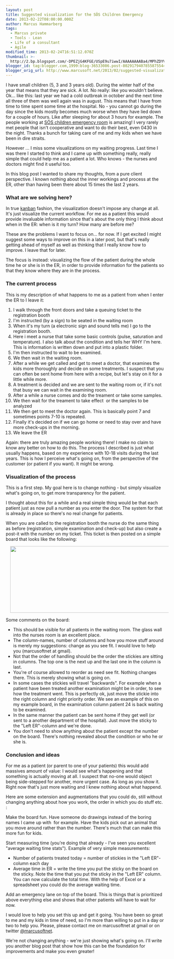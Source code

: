 ```yaml
---
layout: post
title: Suggested visualization for the SÖS Children Emergency
date: 2013-02-22T08:00:00.000Z
author: Marcus Hammarberg
tags:
  - Marcus private
  - Tools - Lean
  - Life of a consultant
  - Agile
modified_time: 2013-02-24T16:51:12.070Z
thumbnail: >-
  http://2.bp.blogspot.com/-DPEZjG4KFGE/USpE9u7iwwI/AAAAAAAABa4/MPhZDYVZA_U/s72-c/Screen+Shot+2013-02-24+at+17.50.30+.png
blogger_id: tag:blogger.com,1999:blog-36533086.post-8029179407855875544
blogger_orig_url: http://www.marcusoft.net/2013/02/suggested-visualization-for-sachsska.html
---
```



<div>

I have small children (5, 3 and 3 years old). During the winter half of
the year that means that they are sick. A lot. No really: like you
wouldn't believe. Ok... like this: last year we had a cold outbreak in
october and the next time all three of them was well again was in
august.
This means that I have from time to time spent some time at the
hospital. No - you cannot go during the day since the kids mostly
becomes much worse when they have lied down for a couple of hours. Like
after sleeping for about 3 hours for example.
The people working at <a
href="http://www.sodersjukhuset.se/Avdelningar--mottagningar/Mottagningar/barnakuttmottagning/"
target="_blank">SÖS children emergency room</a> is amazing! I very
rarely met people that isn't cooperative and want to do their best, even
0430 in the night. Thanks a bunch for taking care of me and my kids when
we have been in dire straits.

However ... I miss some visualizations on my waiting progress. Last time
I was there I started to think and I came up with something really,
really simple that could help me as a patient a lot. Who knows - the
nurses and doctors might find it useful too.

In this blog post I wanted to share my thoughts, from a pure client
perspective. I known nothing about the inner workings and process at the
ER, other than having been there about 15 times the last 2 years.

### What are we solving here?

In true <a
href="http://en.wikipedia.org/wiki/Kanban_(development)#The_Kanban_method"
target="_blank">kanban</a> fashion, the visualization doesn't impose any
change at all. It's just visualize the current workflow. For me as a
patient this would provide invaluable information since that's about the
only thing I think about when in the ER: when is it my turn? How many
are before me?

These are the problems I want to focus on... for now. If I get excited I
might suggest some ways to improve on this in a later post, but that's
really getting ahead of myself as well as thinking that I really know
how to improve. I leave that for later.

The focus is instead: visualizing the flow of the patient during the
whole time he or she is in the ER, in order to provide information for
the patients so that they know where they are in the process.

### The current process

<div>

This is my description of what happens to me as a patient from when I
enter the ER to I leave it:

</div>

<div>

1. I walk through the front doors and take a queuing ticket to the
    registration booth
2. I'm instructed (by a sign) to be seated in the waiting room
3. When it's my turn (a electronic sign and sound tells me) I go to the
    registration booth.
4. Here i meet a nurse that take some basic controls (pulse, saturation
    and temperature). I also talk about the condition and tells her WHY
    I'm here. This is information is written down and put into a plastic
    folder.
5. I'm then instructed to wait to be examined.
6. We then wait in the waiting room.
7. After a while we get called and get to meet a doctor, that examines
    the kids more thoroughly and decide on some treatments. I suspect
    that you can often be sent home from here with a recipe, but let's
    stay on it for a little while more.
8. A treatment is decided and we are sent to the waiting room or, if
    it's not that busy we can wait in the examining room.
9. After a while a nurse comes and do the treament or take some
    samples.
10. We then wait for the treament to take effect  or the samples to be
    analyzed
11. We then get to meet the doctor again. This is basically point 7 and
    sometimes points 7-10 is repeated.
12. Finally it's decided on if we can go home or need to stay over and
    have more check-ups in the morning.
13. We leave the ER

<div>

Again: there are truly amazing people working there! I make no claim to
know any better on how to do this. The process I described is just what
usually happens, based on my experience with 10-18 visits during the
last years. This is how I perceive what's going on, from the perspective
of the customer (or patient if you want). It might be wrong.

</div>

</div>

### Visualization of the process

<div>

This is a first step. My goal here is to change nothing - but simply
visualize what's going on, to get more transparency for the patient.

I thought about this for a while and a real simple thing would be that
each patient just as now pull a number as you enter the door. The system
for that is already in place so there's no real change for patients.

</div>

<div>

</div>

<div>

When you are called to the registration booth the nurse do the same
thing as before (registration, simple examination and check-up) but also
create a post-it with the number on my ticket. This ticket is then
posted on a simple board that looks like the following:

<div class="separator" style="clear: both; text-align: center;">

</div>

<div class="separator" style="clear: both; text-align: center;">

<a
href="http://2.bp.blogspot.com/-DPEZjG4KFGE/USpE9u7iwwI/AAAAAAAABa4/MPhZDYVZA_U/s1600/Screen+Shot+2013-02-24+at+17.50.30+.png"
data-imageanchor="1" style="margin-left: 1em; margin-right: 1em;"><img
src="http://2.bp.blogspot.com/-DPEZjG4KFGE/USpE9u7iwwI/AAAAAAAABa4/MPhZDYVZA_U/s640/Screen+Shot+2013-02-24+at+17.50.30+.png"
data-border="0" width="640" height="212" /></a>

</div>

</div>

<div>

Some comments on the board:

- This should be visible for all patients in the waiting room. The
    glass wall into the nurses room is an excellent place.
- The column-names, number of columns and how you move stuff around is
    merely my suggestions: change as you see fit. I would love to help
    you (marcusoftnet at gmail).
- Not that the order of handling should be the order the stickies are
    sitting in columns. The top one is the next up and the last one in
    the column is last.
- You're of course allowed to reorder as need see fit. Nothing changes
    there. This is merely showing what is going on.
- In some cases the stickies will travel "backwards". For example when
    a patient have been treated another examination might be in order,
    to see how the treatment went. This is perfectly ok, just move the
    stickie into the right column and right priority order. We see an
    example of this on my example board, in the examination column
    patient 24 is back waiting to be examined.
- In the same manner the patient can be sent home if they get well (or
    sent to a another department of the hospital). Just move the sticky
    to the "Left ER"-column and we're done.
- You don't need to show anything about the patient except the number
    on the board. There's nothing revealed about the condition or who he
    or she is.  

</div>

### Conclusion and ideas

<div>

For me as a patient (or parent to one of your patients) this would add
massives amount of value: I would see what's happening and that
something is actually moving at all. I suspect that no-one would object
being side-stepped for another, more urgent case. As long as you show
it. Right now that's just more waiting and I knew nothing about what
happend.

</div>

<div>

</div>

<div>

Here are some extension and augmentations that you could do, still
without changing anything about how you work, the order in which you do
stuff etc. :

</div>

<div>

Make the board fun. Have someone do drawings instead of the boring names
I came up with  for example. Have the kids pick out an animal that you
move around rather than the number. There's much that can make this more
fun for kids.

Start measuring time (you're doing that already - I've seen you
excellent "average waiting time stats"). Example of very
simple measurements:

- Number of patients treated today = number of stickies in the "Left
    ER"-column each day
- Average time in ER = write the time you put the sticky on the board
    on the sticky. Note the time that you put the sticky in the "Left
    ER" column. You can now calculate the total time. With the help of
    Excel or a spreadsheet you could do the average waiting time.

Add an emergency lane on top of the board. This is things that is
prioritized above everything else and shows that other patients will
have to wait for now.

<div>

I would love to help you set this up and get it going. You have been so
great to me and my kids in time of need, so I'm more than willing to put
in a day or two to help you. Please, please contact me on marcusoftnet
at gmail or on twitter <a href="http://twitter.com/marcusoftnet"
target="_blank">@marcusoftnet</a>.

</div>

</div>

<div>

</div>

<div>

We're not changing anything - we're just showing what's going on. I'll
write you another blog post that show how this can be the foundation for
improvements and make you even greater!

</div>

</div>
